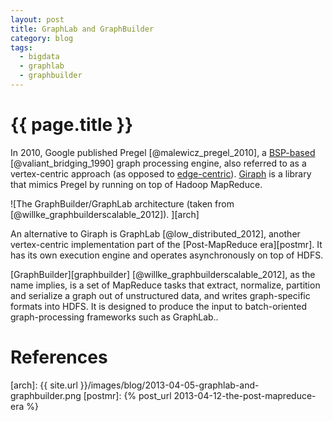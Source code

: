 ```yaml
---
layout: post
title: GraphLab and GraphBuilder
category: blog
tags:
  - bigdata
  - graphlab
  - graphbuilder
---
```


# {{ page.title }}

In 2010, Google published Pregel [@malewicz_pregel_2010], a [BSP-based][bsp] 
[@valiant_bridging_1990] graph processing engine, also referred to as a vertex-centric approach (as 
opposed to [edge-centric][graph-computing]). [Giraph][giraph] is a library that mimics Pregel by 
running on top of Hadoop MapReduce.

![The GraphBuilder/GraphLab architecture (taken from [@willke_graphbuilderscalable_2012]). ][arch]

An alternative to Giraph is GraphLab [@low_distributed_2012], another vertex-centric implementation 
part of the [Post-MapReduce era][postmr]. It has its own execution engine and operates 
asynchronously on top of HDFS.

[GraphBuilder][graphbuilder] [@willke_graphbuilderscalable_2012], as the name implies, is a set of 
MapReduce tasks that extract, normalize, partition and serialize a graph out of unstructured data, 
and writes graph-specific formats into HDFS. It is designed to produce the input to batch-oriented 
graph-processing frameworks such as GraphLab..

<!--
    todo
    The above is the architecture.
  -->

# References

[bsp]: http://en.wikipedia.org/wiki/Bulk_synchronous_parallel
[giraph]: http://incubator.apache.org/giraph/
[graph-computing]: http://markorodriguez.com/2013/01/09/on-graph-computing/
[arch]: {{ site.url }}/images/blog/2013-04-05-graphlab-and-graphbuilder.png
[postmr]: {% post_url 2013-04-12-the-post-mapreduce-era %}
